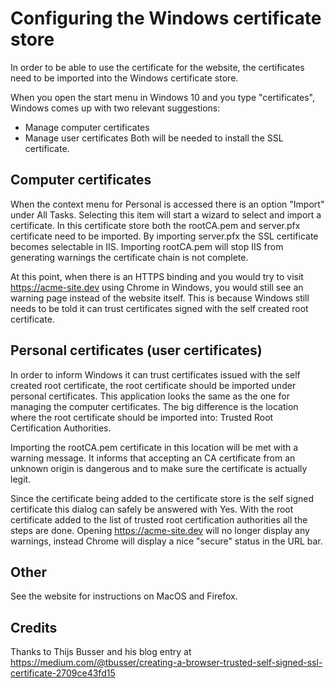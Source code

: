 # Configuring the Windows certificate store

In order to be able to use the certificate for the website, the certificates need to be imported into the Windows certificate store.

When you open the start menu in Windows 10 and you type "certificates", Windows comes up with two relevant suggestions:
- Manage computer certificates
- Manage user certificates
Both will be needed to install the SSL certificate.

## Computer certificates

When the context menu for Personal is accessed there is an option "Import" under All Tasks.
Selecting this item will start a wizard to select and import a certificate.
In this certificate store both the rootCA.pem and server.pfx certificate need to be imported.
By importing server.pfx the SSL certificate becomes selectable in IIS.
Importing rootCA.pem will stop IIS from generating warnings the certificate chain is not complete.

At this point, when there is an HTTPS binding and you would try to visit https://acme-site.dev using Chrome in Windows, you would still see an warning page instead of the website itself. This is because Windows still needs to be told it can trust certificates signed with the self created root certificate.

## Personal certificates (user certificates)

In order to inform Windows it can trust certificates issued with the self created root certificate, the root certificate should be imported under personal certificates. This application looks the same as the one for managing the computer certificates. The big difference is the location where the root certificate should be imported into: Trusted Root Certification Authorities.

Importing the rootCA.pem certificate in this location will be met with a warning message. It informs that accepting an CA certificate from an unknown origin is dangerous and to make sure the certificate is actually legit.

Since the certificate being added to the certificate store is the self signed certificate this dialog can safely be answered with Yes. With the root certificate added to the list of trusted root certification authorities all the steps are done. Opening https://acme-site.dev will no longer display any warnings, instead Chrome will display a nice "secure" status in the URL bar.

## Other

See the website for instructions on MacOS and Firefox.

## Credits

Thanks to Thijs Busser and his blog entry at https://medium.com/@tbusser/creating-a-browser-trusted-self-signed-ssl-certificate-2709ce43fd15